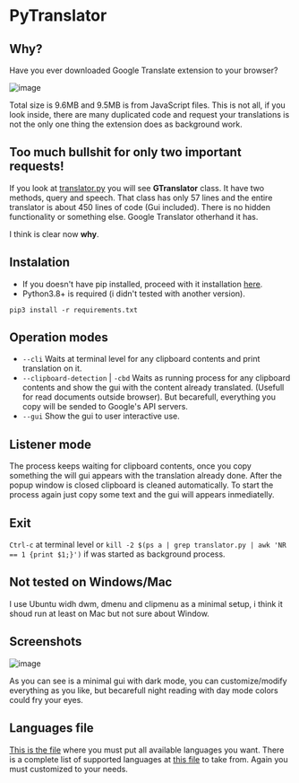 # PyTranslator

## Why?
Have you ever downloaded Google Translate extension to your browser?

![image](https://github.com/user-attachments/assets/88ac40a4-4d67-4cd9-be4d-157251f4aca1)

Total size is 9.6MB and 9.5MB is from JavaScript files. This is not all, if you look inside, there are many duplicated code and request your translations is not the only one thing the extension does as background work.

## Too much bullshit for only two important requests!
If you look at [translator.py](https://github.com/frannylac/PyTranslator/blob/a2d9b035f53ff2753401f838419b7d4f9e8eab86/translator.py#L87C7-L87C18) you will see **GTranslator** class. It have two methods, query and speech. That class has only 57 lines and the entire translator is about 450 lines of code (Gui included). There is no hidden functionality or something else. Google Translator otherhand it has.

I think is clear now **why**.

## Instalation

- If you doesn't have pip installed, proceed with it installation [here](https://pip.pypa.io/en/stable/installation/).
- Python3.8+ is required (i didn't tested with another version).

`pip3 install -r requirements.txt`

## Operation modes
- `--cli` Waits at terminal level for any clipboard contents and print translation on it.
- `--clipboard-detection` | `-cbd` Waits as running process for any clipboard contents and show the gui with the content already translated. (Usefull for read documents outside browser). But becarefull, everything you copy will be sended to Google's API servers.
- `--gui` Show the gui to user interactive use.

## Listener mode
The process keeps waiting for clipboard contents, once you copy something the will gui appears with the translation already done. After the popup window is closed clipboard is cleaned automatically.
To start the process again just copy some text and the gui will appears inmediatelly.

## Exit
`Ctrl-c` at terminal level or `kill -2 $(ps a | grep translator.py | awk 'NR == 1 {print $1;}')` if was started as background process.

## Not tested on Windows/Mac
I use Ubuntu widh dwm, dmenu and clipmenu as a minimal setup, i think it shoud run at least on Mac but not sure about Window.

## Screenshots

![image](https://github.com/user-attachments/assets/43f83230-57e5-48c2-b7a2-b31731494fba)

As you can see is a minimal gui with dark mode, you can customize/modify everything as you like, but becarefull night reading with day mode colors could fry your eyes.

## Languages file

[This is the file](https://github.com/frannylac/PyTranslator/blob/main/languages.txt) where you must put all available languages you want. There is a complete list of supported languages at [this file](https://github.com/frannylac/PyTranslator/blob/main/languages-all.txt) to take from. Again you must customized to your needs.
